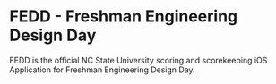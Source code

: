 # FEDD - Freshman Engineering Design Day

FEDD is the official NC State University scoring and scorekeeping iOS Application for Freshman Engineering Design Day.
